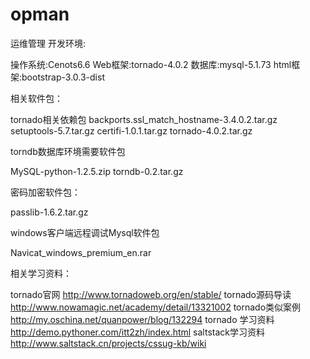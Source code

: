 # opman
运维管理
开发环境:
 
操作系统:Cenots6.6
Web框架:tornado-4.0.2
数据库:mysql-5.1.73
html框架:bootstrap-3.0.3-dist
 
相关软件包：
 
tornado相关依赖包
backports.ssl_match_hostname-3.4.0.2.tar.gz
setuptools-5.7.tar.gz
certifi-1.0.1.tar.gz
tornado-4.0.2.tar.gz
 
torndb数据库环境需要软件包
 
MySQL-python-1.2.5.zip
torndb-0.2.tar.gz
 
密码加密软件包：
 
passlib-1.6.2.tar.gz
 
windows客户端远程调试Mysql软件包
 
Navicat_windows_premium_en.rar
 
相关学习资料：
 
tornado官网
http://www.tornadoweb.org/en/stable/
tornado源码导读
http://www.nowamagic.net/academy/detail/13321002
tornado类似案例
http://my.oschina.net/quanpower/blog/132294
tornado 学习资料
http://demo.pythoner.com/itt2zh/index.html
saltstack学习资料
http://www.saltstack.cn/projects/cssug-kb/wiki
